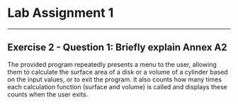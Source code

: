 # Lab Assignment 1

-----

## Exercise 2 - Question 1: Briefly explain Annex A2

The provided program repeatedly presents a menu to the user, allowing them
to calculate the surface area of a disk or a volume of a cylinder based on
the input values, or to exit the program. It also counts how many times each
calculation function (surface and volume) is called and displays these counts
when the user exits.